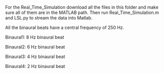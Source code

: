 For the Real_Time_Simulation download all the files in this folder and make sure all of them are in the MATLAB path.
Then run Real_Time_Simulation.m and LSL.py to stream the data into Matlab. 

All the binaural beats have a central frequency of 250 Hz. 

Binaural1: 8 Hz binaural beat 

Binaural2: 6 Hz binaural beat 

Binaural3: 4 Hz binaural beat 

Binaural4: 2 Hz binaural beat
